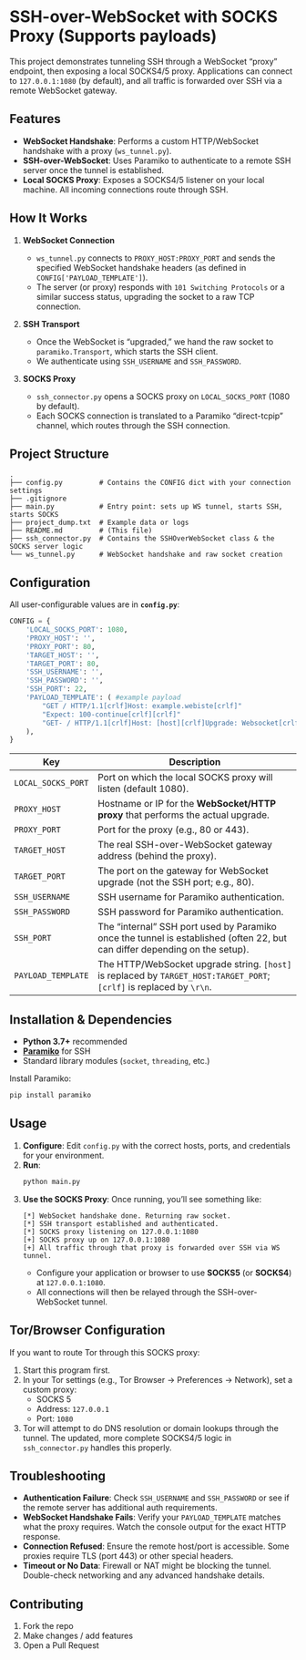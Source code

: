 # SSH-over-WebSocket with SOCKS Proxy (Supports payloads)

This project demonstrates tunneling SSH through a WebSocket “proxy” endpoint, then exposing a local SOCKS4/5 proxy. Applications can connect to `127.0.0.1:1080` (by default), and all traffic is forwarded over SSH via a remote WebSocket gateway.

## Features

- **WebSocket Handshake**: Performs a custom HTTP/WebSocket handshake with a proxy (`ws_tunnel.py`).
- **SSH-over-WebSocket**: Uses Paramiko to authenticate to a remote SSH server once the tunnel is established.
- **Local SOCKS Proxy**: Exposes a SOCKS4/5 listener on your local machine. All incoming connections route through SSH.

## How It Works

1. **WebSocket Connection**  
   - `ws_tunnel.py` connects to `PROXY_HOST:PROXY_PORT` and sends the specified WebSocket handshake headers (as defined in `CONFIG['PAYLOAD_TEMPLATE']`).
   - The server (or proxy) responds with `101 Switching Protocols` or a similar success status, upgrading the socket to a raw TCP connection.

2. **SSH Transport**  
   - Once the WebSocket is “upgraded,” we hand the raw socket to `paramiko.Transport`, which starts the SSH client. 
   - We authenticate using `SSH_USERNAME` and `SSH_PASSWORD`.

3. **SOCKS Proxy**  
   - `ssh_connector.py` opens a SOCKS proxy on `LOCAL_SOCKS_PORT` (1080 by default).
   - Each SOCKS connection is translated to a Paramiko “direct-tcpip” channel, which routes through the SSH connection.

## Project Structure

```
.
├── config.py         # Contains the CONFIG dict with your connection settings
├── .gitignore
├── main.py           # Entry point: sets up WS tunnel, starts SSH, starts SOCKS
├── project_dump.txt  # Example data or logs
├── README.md         # (This file)
├── ssh_connector.py  # Contains the SSHOverWebSocket class & the SOCKS server logic
└── ws_tunnel.py      # WebSocket handshake and raw socket creation
```

## Configuration

All user-configurable values are in **`config.py`**:
```python
CONFIG = {
    'LOCAL_SOCKS_PORT': 1080,
    'PROXY_HOST': '',
    'PROXY_PORT': 80,
    'TARGET_HOST': '',
    'TARGET_PORT': 80,
    'SSH_USERNAME': '',
    'SSH_PASSWORD': '',
    'SSH_PORT': 22,
    'PAYLOAD_TEMPLATE': ( #example payload
        "GET / HTTP/1.1[crlf]Host: example.webiste[crlf]"
        "Expect: 100-continue[crlf][crlf]"
        "GET- / HTTP/1.1[crlf]Host: [host][crlf]Upgrade: Websocket[crlf][crlf]"
    ),
}
```

| Key                 | Description                                                                                                              |
|---------------------|--------------------------------------------------------------------------------------------------------------------------|
| `LOCAL_SOCKS_PORT` | Port on which the local SOCKS proxy will listen (default 1080).                                                           |
| `PROXY_HOST`        | Hostname or IP for the **WebSocket/HTTP proxy** that performs the actual upgrade.                                        |
| `PROXY_PORT`        | Port for the proxy (e.g., 80 or 443).                                                                                    |
| `TARGET_HOST`       | The real SSH-over-WebSocket gateway address (behind the proxy).                                                          |
| `TARGET_PORT`       | The port on the gateway for WebSocket upgrade (not the SSH port; e.g., 80).                                              |
| `SSH_USERNAME`      | SSH username for Paramiko authentication.                                                                                |
| `SSH_PASSWORD`      | SSH password for Paramiko authentication.                                                                                |
| `SSH_PORT`          | The “internal” SSH port used by Paramiko once the tunnel is established (often 22, but can differ depending on the setup).|
| `PAYLOAD_TEMPLATE`  | The HTTP/WebSocket upgrade string. `[host]` is replaced by `TARGET_HOST:TARGET_PORT`; `[crlf]` is replaced by `\r\n`.     |

## Installation & Dependencies

- **Python 3.7+** recommended
- [**Paramiko**](https://pypi.org/project/paramiko/) for SSH
- Standard library modules (`socket`, `threading`, etc.)

Install Paramiko:
```bash
pip install paramiko
```

## Usage

1. **Configure**: Edit `config.py` with the correct hosts, ports, and credentials for your environment.
2. **Run**: 
   ```bash
   python main.py
   ```
3. **Use the SOCKS Proxy**: Once running, you’ll see something like:
   ```
   [*] WebSocket handshake done. Returning raw socket.
   [*] SSH transport established and authenticated.
   [*] SOCKS proxy listening on 127.0.0.1:1080
   [+] SOCKS proxy up on 127.0.0.1:1080
   [+] All traffic through that proxy is forwarded over SSH via WS tunnel.
   ```
   - Configure your application or browser to use **SOCKS5** (or **SOCKS4**) at `127.0.0.1:1080`.
   - All connections will then be relayed through the SSH-over-WebSocket tunnel.

## Tor/Browser Configuration

If you want to route Tor through this SOCKS proxy:
1. Start this program first.
2. In your Tor settings (e.g., Tor Browser → Preferences → Network), set a custom proxy:
   - SOCKS 5
   - Address: `127.0.0.1`
   - Port: `1080`
3. Tor will attempt to do DNS resolution or domain lookups through the tunnel. The updated, more complete SOCKS4/5 logic in `ssh_connector.py` handles this properly.

## Troubleshooting

- **Authentication Failure**: Check `SSH_USERNAME` and `SSH_PASSWORD` or see if the remote server has additional auth requirements.
- **WebSocket Handshake Fails**: Verify your `PAYLOAD_TEMPLATE` matches what the proxy requires. Watch the console output for the exact HTTP response.
- **Connection Refused**: Ensure the remote host/port is accessible. Some proxies require TLS (port 443) or other special headers.
- **Timeout or No Data**: Firewall or NAT might be blocking the tunnel. Double-check networking and any advanced handshake details.

## Contributing

1. Fork the repo
2. Make changes / add features
3. Open a Pull Request

